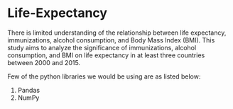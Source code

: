 # Life-Expectancy
There is limited understanding of the relationship between life expectancy, immunizations, alcohol consumption, and Body Mass Index (BMI). This study aims to analyze the significance of immunizations, alcohol consumption, and BMI on life expectancy in at least three countries between 2000 and 2015.

Few of the python libraries we would be using are as listed below:

1. Pandas 
2. NumPy 



